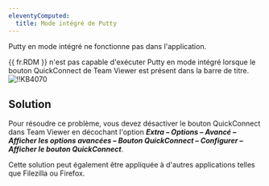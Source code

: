 ```yaml
---
eleventyComputed:
  title: Mode intégré de Putty
---
```

Putty en mode intégré ne fonctionne pas dans l'application.

{{ fr.RDM }} n'est pas capable d'exécuter Putty en mode intégré lorsque le bouton QuickConnect de Team Viewer est présent dans la barre de titre.
![!!KB4070](https://cdnweb.devolutions.net/docs/docs_en_kb_KB4070.png)
## Solution
Pour résoudre ce problème, vous devez désactiver le bouton QuickConnect dans Team Viewer en décochant l'option ***Extra – Options – Avancé – Afficher les options avancées – Bouton QuickConnect – Configurer – Afficher le bouton QuickConnect***.

Cette solution peut également être appliquée à d'autres applications telles que Filezilla ou Firefox.

